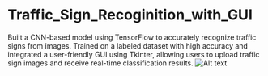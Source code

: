 # Traffic_Sign_Recoginition_with_GUI
Built a CNN-based model using TensorFlow to accurately recognize traffic signs from images. Trained on a labeled dataset with high accuracy and integrated a user-friendly GUI using Tkinter, allowing users to upload traffic sign images and receive real-time classification results.
![Alt text](assets/taffic_sign.jpg)
